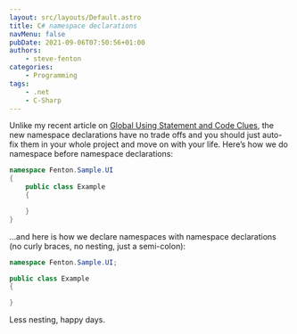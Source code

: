 ```yaml
---
layout: src/layouts/Default.astro
title: C# namespace declarations
navMenu: false
pubDate: 2021-09-06T07:50:56+01:00
authors:
    - steve-fenton
categories:
    - Programming
tags:
    - .net
    - C-Sharp
---
```


Unlike my recent article on [Global Using Statement and Code Clues](/2021/08/global-using-statements-and-code-clues/), the new namespace declarations have no trade offs and you should just auto-fix them in your whole project and move on with your life. Here’s how we do namespace before namespace declarations:

```csharp
namespace Fenton.Sample.UI
{
    public class Example
    {

    }
}
```

…and here is how we declare namespaces with namespace declarations (no curly braces, no nesting, just a semi-colon):

```csharp
namespace Fenton.Sample.UI;

public class Example
{

}
```

Less nesting, happy days.